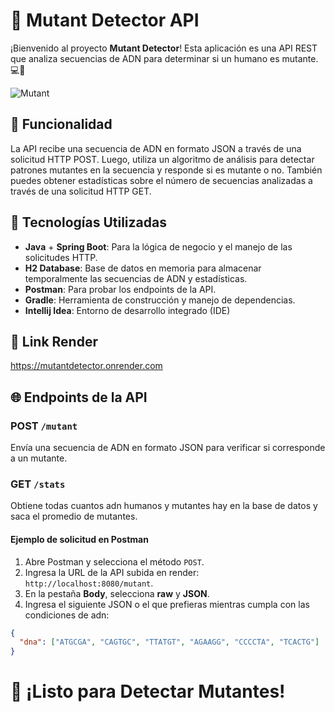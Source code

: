 # 🧬 Mutant Detector API

¡Bienvenido al proyecto **Mutant Detector**! Esta aplicación es una API REST que analiza secuencias de ADN para determinar si un humano es mutante. 💻🔬


![Mutant](https://github.com/user-attachments/assets/634d7188-629c-4993-b035-a6ad9d41e273)


## 📜 Funcionalidad

La API recibe una secuencia de ADN en formato JSON a través de una solicitud HTTP POST. Luego, utiliza un algoritmo de análisis para detectar patrones mutantes en la secuencia y responde si es mutante o no. También puedes obtener estadísticas sobre el número de secuencias analizadas a través de una solicitud HTTP GET.

## 🚀 Tecnologías Utilizadas

- **Java** + **Spring Boot**: Para la lógica de negocio y el manejo de las solicitudes HTTP.
- **H2 Database**: Base de datos en memoria para almacenar temporalmente las secuencias de ADN y estadísticas.
- **Postman**: Para probar los endpoints de la API.
- **Gradle**: Herramienta de construcción y manejo de dependencias.
- **Intellij Idea**: Entorno de desarrollo integrado (IDE)

## 🔗 Link Render

https://mutantdetector.onrender.com

## 🌐 Endpoints de la API

### POST `/mutant`

Envía una secuencia de ADN en formato JSON para verificar si corresponde a un mutante. 

### GET `/stats`

Obtiene todas cuantos adn humanos y mutantes hay en la base de datos y saca el promedio de mutantes.

#### Ejemplo de solicitud en Postman

1. Abre Postman y selecciona el método `POST`.
2. Ingresa la URL de la API subida en render: `http://localhost:8080/mutant`.
3. En la pestaña **Body**, selecciona **raw** y **JSON**.
4. Ingresa el siguiente JSON o el que prefieras mientras cumpla con las condiciones de adn:

```json
{
  "dna": ["ATGCGA", "CAGTGC", "TTATGT", "AGAAGG", "CCCCTA", "TCACTG"]
}
```
# 🎉 ¡Listo para Detectar Mutantes!

